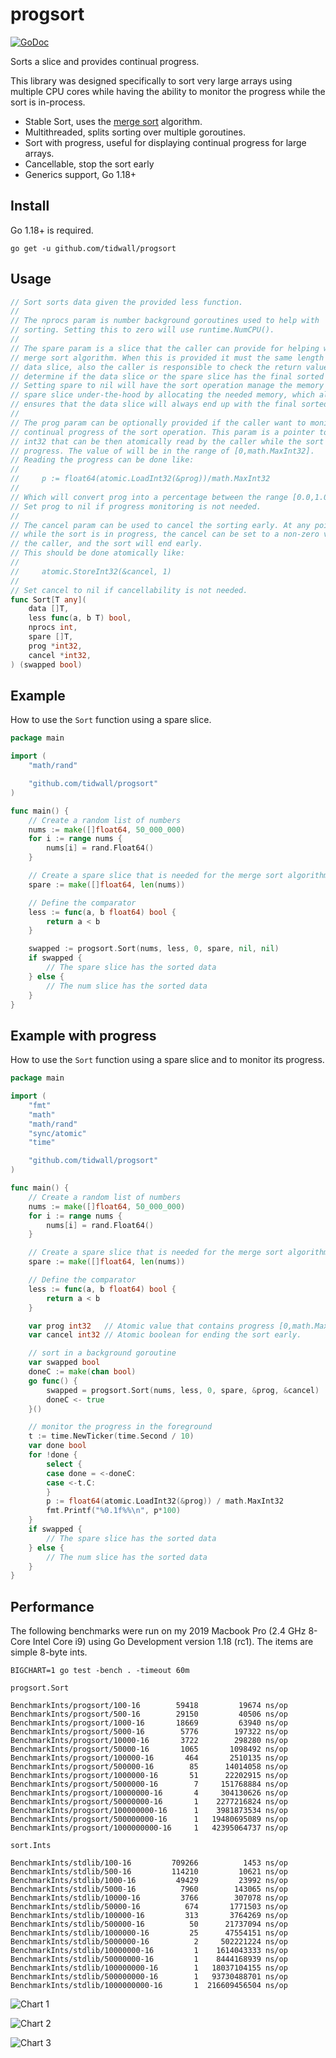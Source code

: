 # progsort

[![GoDoc](https://img.shields.io/badge/api-reference-blue.svg?style=flat-square)](https://godoc.org/github.com/tidwall/progsort)

Sorts a slice and provides continual progress.

This library was designed specifically to sort very large arrays using multiple
CPU cores while having the ability to monitor the progress while the sort is in-process.

- Stable Sort, uses the [merge sort](https://en.wikipedia.org/wiki/Merge_sort) 
algorithm.
- Multithreaded, splits sorting over multiple goroutines.
- Sort with progress, useful for displaying continual progress for large arrays.
- Cancellable, stop the sort early
- Generics support, Go 1.18+

## Install

Go 1.18+ is required.

```
go get -u github.com/tidwall/progsort
```

## Usage 

```go
// Sort sorts data given the provided less function.
//
// The nprocs param is number background goroutines used to help with
// sorting. Setting this to zero will use runtime.NumCPU().
//
// The spare param is a slice that the caller can provide for helping with the
// merge sort algorithm. When this is provided it must the same length as the
// data slice, also the caller is responsible to check the return value to
// determine if the data slice or the spare slice has the final sorted data.
// Setting spare to nil will have the sort operation manage the memory of the
// spare slice under-the-hood by allocating the needed memory, which also
// ensures that the data slice will always end up with the final sorted data.
//
// The prog param can be optionally provided if the caller want to monitor the
// continual progress of the sort operation. This param is a pointer to an
// int32 that can be then atomically read by the caller while the sort is in
// progress. The value of will be in the range of [0,math.MaxInt32].
// Reading the progress can be done like:
//
//     p := float64(atomic.LoadInt32(&prog))/math.MaxInt32
//
// Which will convert prog into a percentage between the range [0.0,1.0].
// Set prog to nil if progress monitoring is not needed.
//
// The cancel param can be used to cancel the sorting early. At any point
// while the sort is in progress, the cancel can be set to a non-zero value by
// the caller, and the sort will end early.
// This should be done atomically like:
//
//     atomic.StoreInt32(&cancel, 1)
//
// Set cancel to nil if cancellability is not needed.
func Sort[T any](
	data []T,
	less func(a, b T) bool,
	nprocs int,
	spare []T,
	prog *int32,
	cancel *int32,
) (swapped bool)
```

## Example 

How to use the `Sort` function using a spare slice.

```go
package main

import (
	"math/rand"

	"github.com/tidwall/progsort"
)

func main() {
	// Create a random list of numbers
	nums := make([]float64, 50_000_000)
	for i := range nums {
		nums[i] = rand.Float64()
	}

	// Create a spare slice that is needed for the merge sort algorithm.
	spare := make([]float64, len(nums))

	// Define the comparator
	less := func(a, b float64) bool {
		return a < b
	}

	swapped := progsort.Sort(nums, less, 0, spare, nil, nil)
	if swapped {
		// The spare slice has the sorted data
	} else {
		// The num slice has the sorted data
	}
}
```

## Example with progress

How to use the `Sort` function using a spare slice and to monitor its progress.

```go
package main

import (
	"fmt"
	"math"
	"math/rand"
	"sync/atomic"
	"time"

	"github.com/tidwall/progsort"
)

func main() {
	// Create a random list of numbers
	nums := make([]float64, 50_000_000)
	for i := range nums {
		nums[i] = rand.Float64()
	}

	// Create a spare slice that is needed for the merge sort algorithm.
	spare := make([]float64, len(nums))

	// Define the comparator
	less := func(a, b float64) bool {
		return a < b
	}

	var prog int32   // Atomic value that contains progress [0,math.MaxInt32]
	var cancel int32 // Atomic boolean for ending the sort early.

	// sort in a background goroutine
	var swapped bool
	doneC := make(chan bool)
	go func() {
		swapped = progsort.Sort(nums, less, 0, spare, &prog, &cancel)
		doneC <- true
	}()

	// monitor the progress in the foreground
	t := time.NewTicker(time.Second / 10)
	var done bool
	for !done {
		select {
		case done = <-doneC:
		case <-t.C:
		}
		p := float64(atomic.LoadInt32(&prog)) / math.MaxInt32
		fmt.Printf("%0.1f%%\n", p*100)
	}
	if swapped {
		// The spare slice has the sorted data
	} else {
		// The num slice has the sorted data
	}
}
```

## Performance 

The following benchmarks were run on my 2019 Macbook Pro (2.4 GHz 8-Core Intel Core i9) using Go Development version 1.18 (rc1). The items are simple 8-byte ints.

```
BIGCHART=1 go test -bench . -timeout 60m
```

`progsort.Sort`

```
BenchmarkInts/progsort/100-16        59418         19674 ns/op
BenchmarkInts/progsort/500-16        29150         40506 ns/op
BenchmarkInts/progsort/1000-16       18669         63940 ns/op
BenchmarkInts/progsort/5000-16        5776        197322 ns/op
BenchmarkInts/progsort/10000-16       3722        298280 ns/op
BenchmarkInts/progsort/50000-16       1065       1098492 ns/op
BenchmarkInts/progsort/100000-16       464       2510135 ns/op
BenchmarkInts/progsort/500000-16        85      14014058 ns/op
BenchmarkInts/progsort/1000000-16       51      22202915 ns/op
BenchmarkInts/progsort/5000000-16        7     151768884 ns/op
BenchmarkInts/progsort/10000000-16       4     304130626 ns/op
BenchmarkInts/progsort/50000000-16       1    2277216824 ns/op
BenchmarkInts/progsort/100000000-16      1    3981873534 ns/op
BenchmarkInts/progsort/500000000-16      1   19480695089 ns/op
BenchmarkInts/progsort/1000000000-16     1   42395064737 ns/op
```

`sort.Ints`

```
BenchmarkInts/stdlib/100-16         709266          1453 ns/op
BenchmarkInts/stdlib/500-16         114210         10621 ns/op
BenchmarkInts/stdlib/1000-16         49429         23992 ns/op
BenchmarkInts/stdlib/5000-16          7960        143065 ns/op
BenchmarkInts/stdlib/10000-16         3766        307078 ns/op
BenchmarkInts/stdlib/50000-16          674       1771503 ns/op
BenchmarkInts/stdlib/100000-16         313       3764269 ns/op
BenchmarkInts/stdlib/500000-16          50      21737094 ns/op
BenchmarkInts/stdlib/1000000-16         25      47554151 ns/op
BenchmarkInts/stdlib/5000000-16          2     502221224 ns/op
BenchmarkInts/stdlib/10000000-16         1    1614043333 ns/op
BenchmarkInts/stdlib/50000000-16         1    8444168939 ns/op
BenchmarkInts/stdlib/100000000-16        1   18037104155 ns/op
BenchmarkInts/stdlib/500000000-16        1   93730488701 ns/op
BenchmarkInts/stdlib/1000000000-16       1  216609456504 ns/op
```

![Chart 1](docs/chart1.png)

![Chart 2](docs/chart2.png)

![Chart 3](docs/chart3.png)
